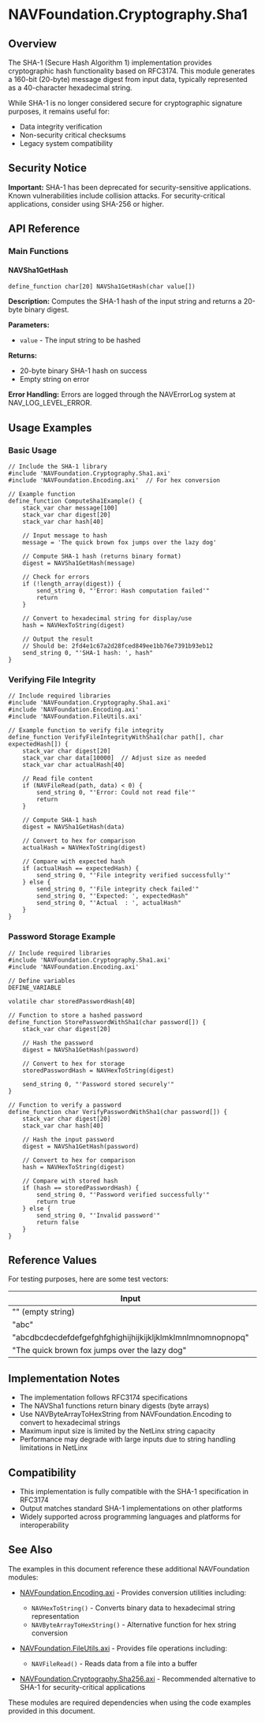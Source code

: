 # NAVFoundation.Cryptography.Sha1

## Overview

The SHA-1 (Secure Hash Algorithm 1) implementation provides cryptographic hash functionality based on RFC3174. This module generates a 160-bit (20-byte) message digest from input data, typically represented as a 40-character hexadecimal string.

While SHA-1 is no longer considered secure for cryptographic signature purposes, it remains useful for:

- Data integrity verification
- Non-security critical checksums
- Legacy system compatibility

## Security Notice

**Important:** SHA-1 has been deprecated for security-sensitive applications. Known vulnerabilities include collision attacks. For security-critical applications, consider using SHA-256 or higher.

## API Reference

### Main Functions

#### NAVSha1GetHash

```
define_function char[20] NAVSha1GetHash(char value[])
```

**Description:** Computes the SHA-1 hash of the input string and returns a 20-byte binary digest.

**Parameters:**

- `value` - The input string to be hashed

**Returns:**

- 20-byte binary SHA-1 hash on success
- Empty string on error

**Error Handling:**
Errors are logged through the NAVErrorLog system at NAV_LOG_LEVEL_ERROR.

## Usage Examples

### Basic Usage

```netlinx
// Include the SHA-1 library
#include 'NAVFoundation.Cryptography.Sha1.axi'
#include 'NAVFoundation.Encoding.axi'  // For hex conversion

// Example function
define_function ComputeSha1Example() {
    stack_var char message[100]
    stack_var char digest[20]
    stack_var char hash[40]

    // Input message to hash
    message = 'The quick brown fox jumps over the lazy dog'

    // Compute SHA-1 hash (returns binary format)
    digest = NAVSha1GetHash(message)

    // Check for errors
    if (!length_array(digest)) {
        send_string 0, "'Error: Hash computation failed'"
        return
    }

    // Convert to hexadecimal string for display/use
    hash = NAVHexToString(digest)

    // Output the result
    // Should be: 2fd4e1c67a2d28fced849ee1bb76e7391b93eb12
    send_string 0, "'SHA-1 hash: ', hash"
}
```

### Verifying File Integrity

```netlinx
// Include required libraries
#include 'NAVFoundation.Cryptography.Sha1.axi'
#include 'NAVFoundation.Encoding.axi'
#include 'NAVFoundation.FileUtils.axi'

// Example function to verify file integrity
define_function VerifyFileIntegrityWithSha1(char path[], char expectedHash[]) {
    stack_var char digest[20]
    stack_var char data[10000]  // Adjust size as needed
    stack_var char actualHash[40]

    // Read file content
    if (NAVFileRead(path, data) < 0) {
        send_string 0, "'Error: Could not read file'"
        return
    }

    // Compute SHA-1 hash
    digest = NAVSha1GetHash(data)

    // Convert to hex for comparison
    actualHash = NAVHexToString(digest)

    // Compare with expected hash
    if (actualHash == expectedHash) {
        send_string 0, "'File integrity verified successfully'"
    } else {
        send_string 0, "'File integrity check failed'"
        send_string 0, "'Expected: ', expectedHash"
        send_string 0, "'Actual  : ', actualHash"
    }
}
```

### Password Storage Example

```netlinx
// Include required libraries
#include 'NAVFoundation.Cryptography.Sha1.axi'
#include 'NAVFoundation.Encoding.axi'

// Define variables
DEFINE_VARIABLE

volatile char storedPasswordHash[40]

// Function to store a hashed password
define_function StorePasswordWithSha1(char password[]) {
    stack_var char digest[20]

    // Hash the password
    digest = NAVSha1GetHash(password)

    // Convert to hex for storage
    storedPasswordHash = NAVHexToString(digest)

    send_string 0, "'Password stored securely'"
}

// Function to verify a password
define_function char VerifyPasswordWithSha1(char password[]) {
    stack_var char digest[20]
    stack_var char hash[40]

    // Hash the input password
    digest = NAVSha1GetHash(password)

    // Convert to hex for comparison
    hash = NAVHexToString(digest)

    // Compare with stored hash
    if (hash == storedPasswordHash) {
        send_string 0, "'Password verified successfully'"
        return true
    } else {
        send_string 0, "'Invalid password'"
        return false
    }
}
```

## Reference Values

For testing purposes, here are some test vectors:

| Input                                                      | Expected SHA-1 Hash                      |
| ---------------------------------------------------------- | ---------------------------------------- |
| "" (empty string)                                          | da39a3ee5e6b4b0d3255bfef95601890afd80709 |
| "abc"                                                      | a9993e364706816aba3e25717850c26c9cd0d89d |
| "abcdbcdecdefdefgefghfghighijhijkijkljklmklmnlmnomnopnopq" | 84983e441c3bd26ebaae4aa1f95129e5e54670f1 |
| "The quick brown fox jumps over the lazy dog"              | 2fd4e1c67a2d28fced849ee1bb76e7391b93eb12 |

## Implementation Notes

- The implementation follows RFC3174 specifications
- The NAVSha1 functions return binary digests (byte arrays)
- Use NAVByteArrayToHexString from NAVFoundation.Encoding to convert to hexadecimal strings
- Maximum input size is limited by the NetLinx string capacity
- Performance may degrade with large inputs due to string handling limitations in NetLinx

## Compatibility

- This implementation is fully compatible with the SHA-1 specification in RFC3174
- Output matches standard SHA-1 implementations on other platforms
- Widely supported across programming languages and platforms for interoperability

## See Also

The examples in this document reference these additional NAVFoundation modules:

- [NAVFoundation.Encoding.axi](../Encoding/NAVFoundation.Encoding.md) - Provides conversion utilities including:

    - `NAVHexToString()` - Converts binary data to hexadecimal string representation
    - `NAVByteArrayToHexString()` - Alternative function for hex string conversion

- [NAVFoundation.FileUtils.axi](../FileUtils/NAVFoundation.FileUtils.md) - Provides file operations including:

    - `NAVFileRead()` - Reads data from a file into a buffer

- [NAVFoundation.Cryptography.Sha256.axi](NAVFoundation.Cryptography.Sha256.md) - Recommended alternative to SHA-1 for security-critical applications

These modules are required dependencies when using the code examples provided in this document.
